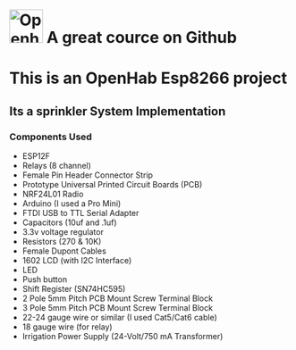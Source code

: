 # <a href='https://www.openhab.org/'><img src='https://www.google.co.za/url?sa=i&source=imgres&cd=&cad=rja&uact=8&ved=2ahUKEwj5ucDa9pHeAhWMx4UKHS42A0kQjB16BAgBEAQ&url=https%3A%2F%2Fcommunity.openhab.org%2Ft%2Fnew-logo-for-openhab%2F35140&psig=AOvVaw28_-SeZaTmMspMUm9Whtud&ust=1540018658425137' height='60' alt='Openhab Logo' /></a> A great cource on Github

# This is an OpenHab Esp8266 project
## Its a sprinkler System Implementation
### Components Used
- ESP12F
- Relays (8 channel)
- Female Pin Header Connector Strip
- Prototype Universal Printed Circuit Boards (PCB)
- NRF24L01 Radio
- Arduino (I used a Pro Mini)
- FTDI USB to TTL Serial Adapter
- Capacitors (10uf and .1uf)
- 3.3v voltage regulator
- Resistors (270 & 10K)
- Female Dupont Cables
- 1602 LCD (with I2C Interface)
- LED
- Push button
- Shift Register (SN74HC595)
- 2 Pole 5mm Pitch PCB Mount Screw Terminal Block
- 3 Pole 5mm Pitch PCB Mount Screw Terminal Block
- 22-24 gauge wire or similar (I used Cat5/Cat6 cable)
- 18 gauge wire (for relay)
- Irrigation Power Supply (24-Volt/750 mA Transformer)
